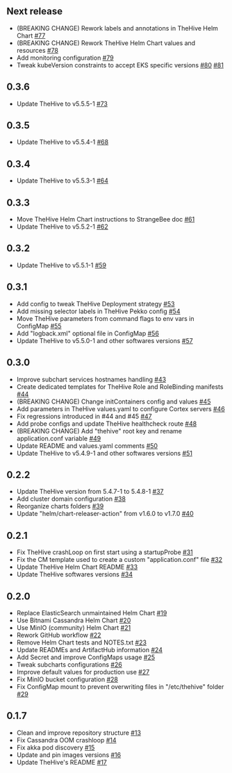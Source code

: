 ## Next release

- (BREAKING CHANGE) Rework labels and annotations in TheHive Helm Chart [#77](https://github.com/StrangeBeeCorp/helm-charts/pull/77)
- (BREAKING CHANGE) Rework TheHive Helm Chart values and resources [#78](https://github.com/StrangeBeeCorp/helm-charts/pull/78)
- Add monitoring configuration [#79](https://github.com/StrangeBeeCorp/helm-charts/pull/79)
- Tweak kubeVersion constraints to accept EKS specific versions [#80](https://github.com/StrangeBeeCorp/helm-charts/pull/80) [#81](https://github.com/StrangeBeeCorp/helm-charts/pull/81)


## 0.3.6

- Update TheHive to v5.5.5-1 [#73](https://github.com/StrangeBeeCorp/helm-charts/pull/73)


## 0.3.5

- Update TheHive to v5.5.4-1 [#68](https://github.com/StrangeBeeCorp/helm-charts/pull/68)


## 0.3.4

- Update TheHive to v5.5.3-1 [#64](https://github.com/StrangeBeeCorp/helm-charts/pull/64)


## 0.3.3

- Move TheHive Helm Chart instructions to StrangeBee doc [#61](https://github.com/StrangeBeeCorp/helm-charts/pull/61)
- Update TheHive to v5.5.2-1 [#62](https://github.com/StrangeBeeCorp/helm-charts/pull/62)


## 0.3.2

- Update TheHive to v5.5.1-1 [#59](https://github.com/StrangeBeeCorp/helm-charts/pull/59)


## 0.3.1

- Add config to tweak TheHive Deployment strategy [#53](https://github.com/StrangeBeeCorp/helm-charts/pull/53)
- Add missing selector labels in TheHive Pekko config [#54](https://github.com/StrangeBeeCorp/helm-charts/pull/54)
- Move TheHive parameters from command flags to env vars in ConfigMap [#55](https://github.com/StrangeBeeCorp/helm-charts/pull/55)
- Add "logback.xml" optional file in ConfigMap [#56](https://github.com/StrangeBeeCorp/helm-charts/pull/56)
- Update TheHive to v5.5.0-1 and other softwares versions [#57](https://github.com/StrangeBeeCorp/helm-charts/pull/57)


## 0.3.0

- Improve subchart services hostnames handling [#43](https://github.com/StrangeBeeCorp/helm-charts/pull/43)
- Create dedicated templates for TheHive Role and RoleBinding manifests [#44](https://github.com/StrangeBeeCorp/helm-charts/pull/44)
- (BREAKING CHANGE) Change initContainers config and values [#45](https://github.com/StrangeBeeCorp/helm-charts/pull/45)
- Add parameters in TheHive values.yaml to configure Cortex servers [#46](https://github.com/StrangeBeeCorp/helm-charts/pull/46)
- Fix regressions introduced in #44 and #45 [#47](https://github.com/StrangeBeeCorp/helm-charts/pull/47)
- Add probe configs and update TheHive healthcheck route [#48](https://github.com/StrangeBeeCorp/helm-charts/pull/48)
- (BREAKING CHANGE) Add "thehive" root key and rename application.conf variable [#49](https://github.com/StrangeBeeCorp/helm-charts/pull/49)
- Update README and values.yaml comments [#50](https://github.com/StrangeBeeCorp/helm-charts/pull/50)
- Update TheHive to v5.4.9-1 and other softwares versions [#51](https://github.com/StrangeBeeCorp/helm-charts/pull/51)


## 0.2.2

- Update TheHive version from 5.4.7-1 to 5.4.8-1 [#37](https://github.com/StrangeBeeCorp/helm-charts/pull/37)
- Add cluster domain configuration [#38](https://github.com/StrangeBeeCorp/helm-charts/pull/38)
- Reorganize charts folders [#39](https://github.com/StrangeBeeCorp/helm-charts/pull/39)
- Update "helm/chart-releaser-action" from v1.6.0 to v1.7.0 [#40](https://github.com/StrangeBeeCorp/helm-charts/pull/40)


## 0.2.1

- Fix TheHive crashLoop on first start using a startupProbe [#31](https://github.com/StrangeBeeCorp/helm-charts/pull/31)
- Fix the CM template used to create a custom "application.conf" file [#32](https://github.com/StrangeBeeCorp/helm-charts/pull/32)
- Update TheHive Helm Chart README [#33](https://github.com/StrangeBeeCorp/helm-charts/pull/33)
- Update TheHive softwares versions [#34](https://github.com/StrangeBeeCorp/helm-charts/pull/34)


## 0.2.0

- Replace ElasticSearch unmaintained Helm Chart [#19](https://github.com/StrangeBeeCorp/helm-charts/pull/19)
- Use Bitnami Cassandra Helm Chart [#20](https://github.com/StrangeBeeCorp/helm-charts/pull/20)
- Use MinIO (community) Helm Chart [#21](https://github.com/StrangeBeeCorp/helm-charts/pull/21)
- Rework GitHub workflow [#22](https://github.com/StrangeBeeCorp/helm-charts/pull/22)
- Remove Helm Chart tests and NOTES.txt [#23](https://github.com/StrangeBeeCorp/helm-charts/pull/23)
- Update READMEs and ArtifactHub information [#24](https://github.com/StrangeBeeCorp/helm-charts/pull/24)
- Add Secret and improve ConfigMaps usage [#25](https://github.com/StrangeBeeCorp/helm-charts/pull/25)
- Tweak subcharts configurations [#26](https://github.com/StrangeBeeCorp/helm-charts/pull/26)
- Improve default values for production use [#27](https://github.com/StrangeBeeCorp/helm-charts/pull/27)
- Fix MinIO bucket configuration [#28](https://github.com/StrangeBeeCorp/helm-charts/pull/28)
- Fix ConfigMap mount to prevent overwriting files in "/etc/thehive" folder [#29](https://github.com/StrangeBeeCorp/helm-charts/pull/29)


## 0.1.7

- Clean and improve repository structure [#13](https://github.com/StrangeBeeCorp/helm-charts/pull/13)
- Fix Cassandra OOM crashloop [#14](https://github.com/StrangeBeeCorp/helm-charts/pull/14)
- Fix akka pod discovery [#15](https://github.com/StrangeBeeCorp/helm-charts/pull/15)
- Update and pin images versions [#16](https://github.com/StrangeBeeCorp/helm-charts/pull/16)
- Update TheHive's README [#17](https://github.com/StrangeBeeCorp/helm-charts/pull/17)
